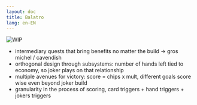 ```yaml
---
layout: doc
title: Balatro
lang: en-EN
---
```


![WIP](/wip.webp)

- intermediary quests that bring benefits no matter the build -> gros michel / cavendish
- orthogonal design through subsystems: number of hands left tied to economy, so joker plays on that relationship
- multiple avenues for victory: score = chips x mult, different goals score wise even beyond joker build
- granularity in the process of scoring, card triggers + hand triggers + jokers triggers